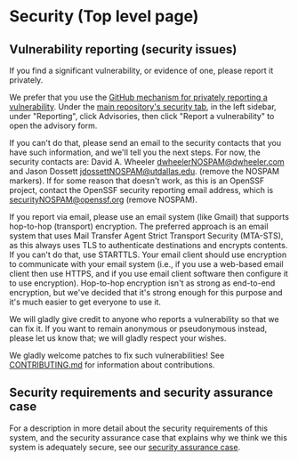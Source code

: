 # Security (Top level page)

## Vulnerability reporting (security issues)

If you find a significant vulnerability, or evidence of one,
please report it privately.

We prefer that you use the [GitHub mechanism for privately reporting a vulnerability](https://docs.github.com/en/code-security/security-advisories/guidance-on-reporting-and-writing/privately-reporting-a-security-vulnerability#privately-reporting-a-security-vulnerability). Under the
[main repository's security tab](https://github.com/coreinfrastructure/best-practices-badge/security), in the left sidebar, under "Reporting", click
 Advisories, then click "Report a vulnerability" to open the advisory form.

If you can't do that,
please send an email to the security contacts that you have such
information, and we'll tell you the next steps.
For now, the security contacts are:
David A. Wheeler <dwheelerNOSPAM@dwheeler.com> and
Jason Dossett <jdossettNOSPAM@utdallas.edu>.
(remove the NOSPAM markers).
If for some reason that doesn't work, as this is an OpenSSF project,
contact the OpenSSF security reporting email address,
which is <securityNOSPAM@openssf.org> (remove NOSPAM).

If you report via email,
please use an email system (like Gmail) that supports
hop-to-hop (transport) encryption.
The preferred approach is an email system that uses
Mail Transfer Agent Strict Transport Security (MTA-STS), as this
always uses TLS to authenticate destinations and encrypts contents.
If you can't do that, use STARTTLS.
Your email client should use encryption to communicate with
your email system (i.e., if you use a web-based email client then use HTTPS,
and if you use email client software then configure it to use encryption).
Hop-to-hop encryption isn't as strong as end-to-end encryption,
but we've decided that it's strong enough for this purpose
and it's much easier to get everyone to use it.

We will gladly give credit to anyone who reports a vulnerability
so that we can fix it.
If you want to remain anonymous or pseudonymous instead,
please let us know that; we will gladly respect your wishes.

We gladly welcome patches to fix such vulnerabilities!
See [CONTRIBUTING.md](CONTRIBUTING.md) for information
about contributions.

## Security requirements and security assurance case

For a description in more detail about the security requirements
of this system, and the security assurance case that explains
why we think we this system is adequately secure, see our
[security assurance case](docs/security.md).
